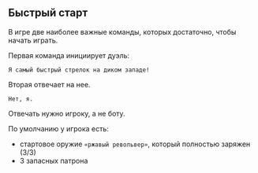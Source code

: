## Быстрый старт
В игре две наиболее важные команды, которых достаточно, чтобы начать играть.

Первая команда инициирует дуэль:
```
Я самый быстрый стрелок на диком западе!
```

Вторая отвечает на нее. 
```
Нет, я.
```

Отвечать нужно игроку, а не боту.

По умолчанию у игрока есть:
- стартовое оружие `«ржавый револьвер»`, который полностью заряжен (3/3)
- 3 запасных патрона
